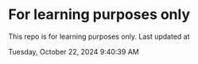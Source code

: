 # For learning purposes only
This repo is for learning purposes only.
Last updated at

Tuesday, October 22, 2024 9:40:39 AM

